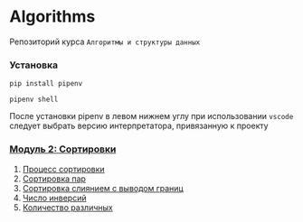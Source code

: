 # Algorithms

Репозиторий курса `Алгоритмы и структуры данных`

### Установка

```shell
pip install pipenv
```

```
pipenv shell
```

После установки pipenv в левом нижнем углу при использовании `vscode` следует выбрать версию интерпретатора, привязанную к проекту

### [Модуль 2: Сортировки](https://contest.yandex.ru/contest/17164)

1. [Процесс сортировки](src/module2/sort_process.py)
2. [Сортировка пар](src/module2/pairs_sort.py)
3. [Сортировка слиянием с выводом границ](src/module2/merge_sort_with_borders.py)
4. [Число инверсий](src/module2/number_of_inversions.py)
5. [Количество различных](src/module2/number_of_different.py)